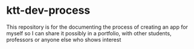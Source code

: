 # ktt-dev-process
This repository is for the documenting the process of creating an app for myself so I can share it possibly in a portfolio, with other students, professors or anyone else who shows interest

